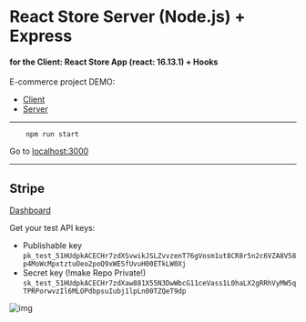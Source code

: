 # React Store Server (Node.js) + Express
#### for the Client: React Store App (react: 16.13.1) + Hooks

E-commerce project DEMO:
- [Client](https://react-store-09.vercel.app)
- [Server](https://react-store-express-server.herokuapp.com)

---------------

``` 
    npm run start
```

Go to [localhost:3000](http://localhost:3000)

---------------

## Stripe

[Dashboard](https://dashboard.stripe.com/test/dashboard)

Get your test API keys:
- Publishable key
```pk_test_51HUdpkACECHr7zdXSvwikJSLZvvzenT76gVosm1ut8CR8r5n2c6VZA8V58p4MoWcMpxtztuOeo2poQ9xWESfUvuH00ETkLW0Xj```
- Secret key (!make Repo Private!)
```sk_test_51HUdpkACECHr7zdXaw881X55N3DwWbcG11ceVass1L0haLX2gRRhVyMW5qTPRPorwvzIl6MLOPdbpsuIubj1lpLn00TZQeT9dp```


![img](./payment.png)


